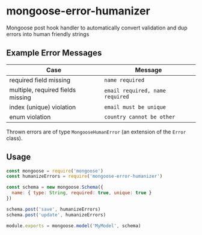 # mongoose-error-humanizer
Mongoose post hook handler to automatically convert validation and dup errors into human friendly strings

## Example Error Messages
| Case | Message |
| ----------- | ----------- |
| required field missing | `name required` |
| multiple, required fields missing | `email required, name required` |
| index (unique) violation | `email must be unique` |
| enum violation | `country cannot be other` |

Thrown errors are of type `MongooseHumanError` (an extension of the `Error` class).

## Usage

```js
const mongoose = require('mongoose')
const humanizeErrors = require('mongoose-error-humanizer')

const schema = new mongoose.Schema({
  name: { type: String, required: true, unique: true }
})

schema.post('save', humanizeErrors)
schema.post('update', humanizeErrors)

module.exports = mongoose.model('MyModel', schema)
```